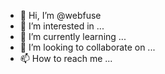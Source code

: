 - 👋 Hi, I’m @webfuse
- 👀 I’m interested in ...
- 🌱 I’m currently learning ...
- 💞️ I’m looking to collaborate on ...
- 📫 How to reach me ...

<!---
webfuse/webfuse is a ✨ special ✨ repository because its `README.md` (this file) appears on your GitHub profile.
You can click the Preview link to take a look at your changes.
--->
